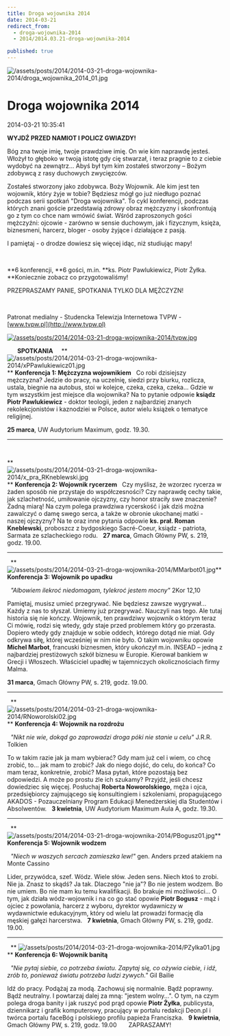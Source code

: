 ```yaml
---
title: Droga wojownika 2014
date: 2014-03-21
redirect_from: 
  - droga-wojownika-2014
  - 2014/2014.03.21-droga-wojownika-2014

published: true
---
```



![/assets/posts/2014/2014-03-21-droga-wojownika-2014/droga_wojownika_2014_01.jpg](/assets/posts/2014/2014-03-21-droga-wojownika-2014/droga_wojownika_2014_01.jpg)

# Droga wojownika 2014

<time>2014-03-21 10:35:41</time>



**WYJDŹ PRZED NAMIOT I POLICZ GWIAZDY!**

 Bóg zna twoje imię, twoje prawdziwe imię. On wie kim naprawdę jesteś. Włożył to głęboko w twoją istotę gdy cię stwarzał, i teraz pragnie to z ciebie wydobyć na zewnątrz... Abyś był tym kim zostałeś stworzony – Bożym zdobywcą z rasy duchowych zwycięzców. 

 Zostałeś stworzony jako zdobywca. Boży Wojownik. Ale kim jest ten wojownik, który żyje w tobie? Będziesz mógł go już niedługo poznać podczas serii spotkań "Droga wojownika". To cykl konferencji, podczas których znani goście przedstawią zdrowy obraz mężczyzny i skonfrontują go z tym co chce nam wmówić świat. Wśród zaproszonych gości mężczyźni: ojcowie - zarówno w sensie duchowym, jak i fizycznym, księża, biznesmeni, harcerz, bloger - osoby żyjące i działające z pasją.

 I pamiętaj - o drodze dowiesz się więcej idąc, niż studiując mapy!


 


**6 konferencji, **6 gości, m.in. **ks. Piotr Pawlukiewicz, Piotr Żyłka. **Koniecznie zobacz co przygotowaliśmy!


PRZEPRASZAMY PANIE, SPOTKANIA TYLKO DLA MĘŻCZYZN!


 


Patronat medialny - Studencka Telewizja Internetowa TVPW - [www.tvpw.pl](http://www.tvpw.pl)


[](http://www.tvpw.pl)
[![/assets/posts/2014/2014-03-21-droga-wojownika-2014/tvpw.jpg](/assets/posts/2014/2014-03-21-droga-wojownika-2014/tvpw.jpg)](http://www.tvpw.pl)


<!--{{intro-break}}-->


 
 
 
**SPOTKANIA**
 
 
**
![/assets/posts/2014/2014-03-21-droga-wojownika-2014/xPPawlukiewicz01.jpg](/assets/posts/2014/2014-03-21-droga-wojownika-2014/xPPawlukiewicz01.jpg)**
**Konferencja 1: Mężczyzna wojownikiem**
 
Co robi dzisiejszy mężczyzna? Jedzie do pracy, na uczelnię, siedzi przy biurku, rozlicza, ustala, biegnie na autobus, stoi w kolejce, czeka, czeka, czeka... Gdzie w tym wszystkim jest miejsce dla wojownika? Na to pytanie odpowie **ksiądz Piotr Pawlukiewicz** - doktor teologii, jeden z najbardziej znanych rekolekcjonistów i kaznodziei w Polsce, autor wielu książek o tematyce religijnej.

**25 marca**, UW Audytorium Maximum, godz. 19.30. 


***

 

**
![/assets/posts/2014/2014-03-21-droga-wojownika-2014/x_pra_RKneblewski.jpg](/assets/posts/2014/2014-03-21-droga-wojownika-2014/x_pra_RKneblewski.jpg)**
**Konferencja 2: Wojownik rycerzem**
 
Czy myślisz, że wzorzec rycerza w żaden sposób nie przystaje do współczesności? Czy naprawdę cechy takie, jak szlachetność, umiłowanie ojczyzny, czy honor straciły swe znaczenie? Żadną miarą! Na czym polega prawdziwa rycerskość i jak dziś można zawalczyć o damę swego serca, a także w obronie ukochanej matki - naszej ojczyzny? Na te oraz inne pytania odpowie **ks. prał. Roman Kneblewski**, proboszcz z bydgoskiego Sacré-Coeur, ksiądz - patriota, Sarmata ze szlacheckiego rodu.
 
**27 marca**, Gmach Główny PW, s. 219, godz. 19.00. 


***

 
**
![/assets/posts/2014/2014-03-21-droga-wojownika-2014/MMarbot01.jpg](/assets/posts/2014/2014-03-21-droga-wojownika-2014/MMarbot01.jpg)**
**Konferencja 3: Wojownik po upadku**

 
*"Albowiem ilekroć niedomagam, tylekroć jestem mocny"* 2Kor 12,10
 

Pamiętaj, musisz umieć przegrywać. Nie będziesz zawsze wygrywał... Każdy z nas to słyszał. Umiemy już przegrywać. Nauczyli nas tego. Ale tutaj historia się nie kończy. Wojownik, ten prawdziwy wojownik o którym teraz Ci mówię, rodzi się wtedy, gdy staje przed problemem który go przerasta. Dopiero wtedy gdy znajduje w sobie oddech, którego dotąd nie miał. Gdy odkrywa siłę, której wcześniej w nim nie było. O takim wojowniku opowie **Michel Marbot**, francuski biznesmen, który ukończył m.in. INSEAD – jedną z najbardziej prestiżowych szkół biznesu w Europie. Kierował bankiem w Grecji i Włoszech. Właściciel upadłej w tajemniczych okolicznościach firmy Malma.
 

**31 marca**, Gmach Główny PW, s. 219, godz. 19.00.
 
***

 
**
![/assets/posts/2014/2014-03-21-droga-wojownika-2014/RNoworolski02.jpg](/assets/posts/2014/2014-03-21-droga-wojownika-2014/RNoworolski02.jpg)**
**Konferencja 4: Wojownik na rozdrożu**

 
*"Nikt nie wie, dokąd go zaprowadzi droga póki nie stanie u celu"* J.R.R. Tolkien
 

To w takim razie jak ja mam wybierać? Gdy mam już cel i wiem, co chcę zrobić, to... jak mam to zrobić? Jak do niego dojść, do celu, do końca?
Co mam teraz, konkretnie, zrobić? Masa pytań, które pozostają bez odpowiedzi. A może po prostu źle ich szukamy? Przyjdź, jeśli chcesz dowiedziec się więcej. Posłuchaj **Roberta Noworolskiego**, męża i ojca, przedsiębiorcy zajmującego się konsultingiem i szkoleniami, propagującego AKADOS - Pozauczelniany Program Edukacji Menedżerskiej dla Studentów i Absolwentów.
 
**3 kwietnia**, UW Audytorium Maximum Aula A, godz. 19.30. 


***

 
**
![/assets/posts/2014/2014-03-21-droga-wojownika-2014/PBogusz01.jpg](/assets/posts/2014/2014-03-21-droga-wojownika-2014/PBogusz01.jpg)**
**Konferencja 5: Wojownik wodzem**

 
*"Niech w waszych sercach zamieszka lew!"* gen. Anders przed atakiem na Monte Cassino
 

Lider, przywódca, szef. Wódz. Wiele słów. Jeden sens. Niech ktoś to zrobi. Nie ja. Znasz to skądś? Ja tak. Dlaczego "nie ja"? Bo nie jestem wodzem. Bo nie umiem. Bo nie mam ku temu kwalifikacji. Bo brakuje mi możliwości... O tym, jak działa wódz-wojownik i na co go stać opowie **Piotr Bogusz** - mąż i ojciec z powołania, harcerz z wyboru, dyrektor wydawniczy w wydawnictwie edukacyjnym, który od wielu lat prowadzi formację dla męskiej gałęzi harcerstwa.
 
**7 kwietnia**, Gmach Główny PW, s. 219, godz. 19.00. 


***

 
**
![/assets/posts/2014/2014-03-21-droga-wojownika-2014/PZylka01.jpg](/assets/posts/2014/2014-03-21-droga-wojownika-2014/PZylka01.jpg)**
**Konferencja 6: Wojownik banitą**

 
*"Nie pytaj siebie, co potrzeba światu. Zapytaj się, co ożywia ciebie, i idź, zrób to, ponieważ światu potrzeba ludzi zywych."* Gil Bailie
 

Idź do pracy. Podążaj za modą. Zachowuj się normalnie. Bądź poprawny. Bądź neutralny. I powtarzaj dalej za mną: "jestem wolny...". O tym, na czym polega droga banity i jak ruszyć pod prąd opowie **Piotr Żyłka**, publicysta, dziennikarz i grafik komputerowy, pracujący w portalu redakcji Deon.pl i twórca portalu faceBóg i polskiego profilu papieża Franciszka.
 
**9 kwietnia**, Gmach Główny PW, s. 219, godz. 19.00
 
 
 
ZAPRASZAMY!

<!--{{json:{"created_date":"2014-03-21 10:35:41","publish_down":"0000-00-00 00:00:00","id":"5374"}}}-->